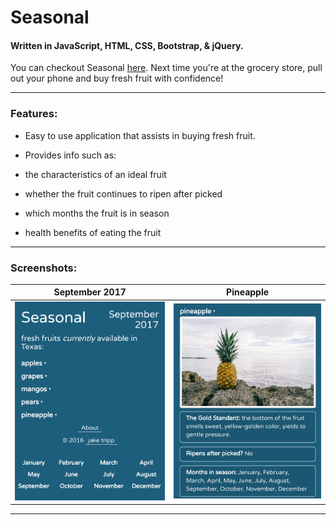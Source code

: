 # Seasonal
#### Written in JavaScript, HTML, CSS, Bootstrap, & jQuery.

You can checkout Seasonal [here](https://jaketripp.github.io/Seasonal/ "Seasonal"). Next time you're at the grocery store, pull out your phone and buy fresh fruit with confidence!  

- - - - 

### Features:
* Easy to use application that assists in buying fresh fruit.

* Provides info such as:
 * the characteristics of an ideal fruit
 * whether the fruit continues to ripen after picked
 * which months the fruit is in season
 * health benefits of eating the fruit

- - - - 

### Screenshots:

September 2017             |  Pineapple
:-------------------------:|:-------------------------:
![September 2017](images/screenshots/seasonal1.png)  |  ![Pineapple info](images/screenshots/seasonal2.png)

- - - - 
